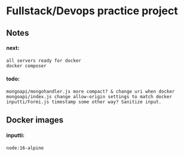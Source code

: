 # Fullstack/Devops practice project

## Notes
#### next:
    all servers ready for docker
    docker composer

#### todo:
    mongoapi/mongohandler.js more compact? & change uri when docker
    mongoapi/index.js change allow-origin settings to match docker
    inputti/Formi.js timestamp some other way? Sanitize input.
        
## Docker images
#### inputti:
    node:16-alpine
